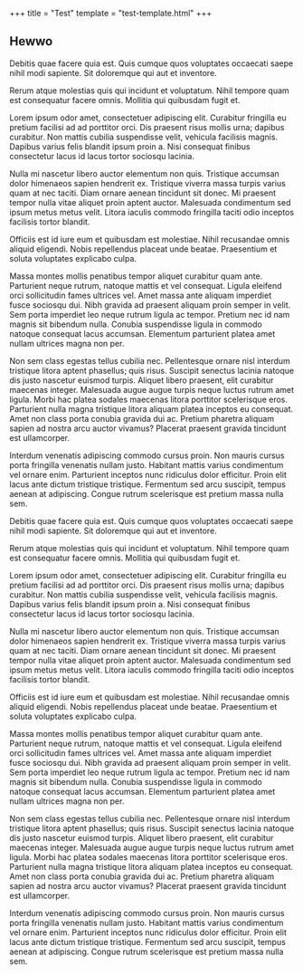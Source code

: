 +++
title = "Test"
template = "test-template.html"
+++

## Hewwo

Debitis quae facere quia est. Quis cumque quos voluptates occaecati saepe nihil modi sapiente. Sit doloremque qui aut et inventore.

Rerum atque molestias quis qui incidunt et voluptatum. Nihil tempore quam est consequatur facere omnis. Mollitia qui quibusdam fugit et.

Lorem ipsum odor amet, consectetuer adipiscing elit. Curabitur fringilla eu pretium facilisi ad ad porttitor orci. Dis praesent risus mollis urna; dapibus curabitur. Non mattis cubilia suspendisse velit, vehicula facilisis magnis. Dapibus varius felis blandit ipsum proin a. Nisi consequat finibus consectetur lacus id lacus tortor sociosqu lacinia.

Nulla mi nascetur libero auctor elementum non quis. Tristique accumsan dolor himenaeos sapien hendrerit ex. Tristique viverra massa turpis varius quam at nec taciti. Diam ornare aenean tincidunt sit donec. Mi praesent tempor nulla vitae aliquet proin aptent auctor. Malesuada condimentum sed ipsum metus metus velit. Litora iaculis commodo fringilla taciti odio inceptos facilisis tortor blandit.

Officiis est id iure eum et quibusdam est molestiae. Nihil recusandae omnis aliquid eligendi. Nobis repellendus placeat unde beatae. Praesentium et soluta voluptates explicabo culpa.

Massa montes mollis penatibus tempor aliquet curabitur quam ante. Parturient neque rutrum, natoque mattis et vel consequat. Ligula eleifend orci sollicitudin fames ultrices vel. Amet massa ante aliquam imperdiet fusce sociosqu dui. Nibh gravida ad praesent aliquam proin semper in velit. Sem porta imperdiet leo neque rutrum ligula ac tempor. Pretium nec id nam magnis sit bibendum nulla. Conubia suspendisse ligula in commodo natoque consequat lacus accumsan. Elementum parturient platea amet nullam ultrices magna non per.

Non sem class egestas tellus cubilia nec. Pellentesque ornare nisl interdum tristique litora aptent phasellus; quis risus. Suscipit senectus lacinia natoque dis justo nascetur euismod turpis. Aliquet libero praesent, elit curabitur maecenas integer. Malesuada augue augue turpis neque luctus rutrum amet ligula. Morbi hac platea sodales maecenas litora porttitor scelerisque eros. Parturient nulla magna tristique litora aliquam platea inceptos eu consequat. Amet non class porta conubia gravida dui ac. Pretium pharetra aliquam sapien ad nostra arcu auctor vivamus? Placerat praesent gravida tincidunt est ullamcorper.

Interdum venenatis adipiscing commodo cursus proin. Non mauris cursus porta fringilla venenatis nullam justo. Habitant mattis varius condimentum vel ornare enim. Parturient inceptos nunc ridiculus dolor efficitur. Proin elit lacus ante dictum tristique tristique. Fermentum sed arcu suscipit, tempus aenean at adipiscing. Congue rutrum scelerisque est pretium massa nulla sem.

Debitis quae facere quia est. Quis cumque quos voluptates occaecati saepe nihil modi sapiente. Sit doloremque qui aut et inventore.

Rerum atque molestias quis qui incidunt et voluptatum. Nihil tempore quam est consequatur facere omnis. Mollitia qui quibusdam fugit et.

Lorem ipsum odor amet, consectetuer adipiscing elit. Curabitur fringilla eu pretium facilisi ad ad porttitor orci. Dis praesent risus mollis urna; dapibus curabitur. Non mattis cubilia suspendisse velit, vehicula facilisis magnis. Dapibus varius felis blandit ipsum proin a. Nisi consequat finibus consectetur lacus id lacus tortor sociosqu lacinia.

Nulla mi nascetur libero auctor elementum non quis. Tristique accumsan dolor himenaeos sapien hendrerit ex. Tristique viverra massa turpis varius quam at nec taciti. Diam ornare aenean tincidunt sit donec. Mi praesent tempor nulla vitae aliquet proin aptent auctor. Malesuada condimentum sed ipsum metus metus velit. Litora iaculis commodo fringilla taciti odio inceptos facilisis tortor blandit.

Officiis est id iure eum et quibusdam est molestiae. Nihil recusandae omnis aliquid eligendi. Nobis repellendus placeat unde beatae. Praesentium et soluta voluptates explicabo culpa.

Massa montes mollis penatibus tempor aliquet curabitur quam ante. Parturient neque rutrum, natoque mattis et vel consequat. Ligula eleifend orci sollicitudin fames ultrices vel. Amet massa ante aliquam imperdiet fusce sociosqu dui. Nibh gravida ad praesent aliquam proin semper in velit. Sem porta imperdiet leo neque rutrum ligula ac tempor. Pretium nec id nam magnis sit bibendum nulla. Conubia suspendisse ligula in commodo natoque consequat lacus accumsan. Elementum parturient platea amet nullam ultrices magna non per.

Non sem class egestas tellus cubilia nec. Pellentesque ornare nisl interdum tristique litora aptent phasellus; quis risus. Suscipit senectus lacinia natoque dis justo nascetur euismod turpis. Aliquet libero praesent, elit curabitur maecenas integer. Malesuada augue augue turpis neque luctus rutrum amet ligula. Morbi hac platea sodales maecenas litora porttitor scelerisque eros. Parturient nulla magna tristique litora aliquam platea inceptos eu consequat. Amet non class porta conubia gravida dui ac. Pretium pharetra aliquam sapien ad nostra arcu auctor vivamus? Placerat praesent gravida tincidunt est ullamcorper.

Interdum venenatis adipiscing commodo cursus proin. Non mauris cursus porta fringilla venenatis nullam justo. Habitant mattis varius condimentum vel ornare enim. Parturient inceptos nunc ridiculus dolor efficitur. Proin elit lacus ante dictum tristique tristique. Fermentum sed arcu suscipit, tempus aenean at adipiscing. Congue rutrum scelerisque est pretium massa nulla sem.

